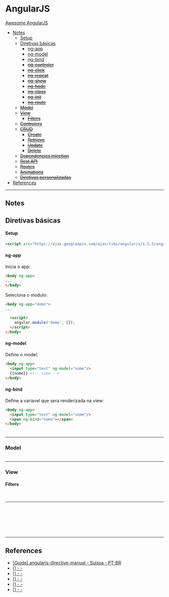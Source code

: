 # AngularJS
[Awesome AngularJS](https://github.com/gianarb/awesome-angularjs)

>

- [Notes](#notes)
  - [Setup](#Setup)
  - [Diretivas básicas](#diretivas-basicas)
    - [ng-app](#ng-app)
    - [ng-model](#ng-model)
    - [ng-bind](#ng-bind)
    - [<s>ng-controler</s>](#)
    - [<s>ng-click</s>](#)
    - [<s>ng-repeat</s>](#)
    - [<s>ng-show</s>](#)
    - [<s>ng-hode</s>](#)
    - [<s>ng-class</s>](#)
    - [<s>ng-init</s>](#)
    - [<s>ng-route</s>](#)
  - [<s>Model</s>](#)
  - [<s>View</s>](#)
    - [<s>Filters</s>](#)
  - [<s>Controlers</s>](#)
  - [<s>CRUD</s>](#)
    - [<s>Create</s>](#)
    - [<s>Retrieve</s>](#)
    - [<s>Update</s>](#)
    - [<s>Delete</s>](#)
  - [<s>Dependencies injection</s>](#)
  - [<s>Rest API</s>](#)
  - [<s>Routes</s>](#)
  - [<s>Animations</s>](#)
  - [<s>Diretivas personalizadas</s>](#)
- [References](#references)

<hr>

## Notes

## Diretivas básicas

#### Setup
```html
<script src="https://ajax.googleapis.com/ajax/libs/angularjs/1.5.5/angular.min.js"></script>
```

#### ng-app
Inicia o app:

```html
<body ng-app>
...
</body>
```

Seleciona o modulo:

```html
<body ng-app="demo">
...

  <script>
    angular.module('demo', []);
  </script>
</body>
```

#### ng-model
Define o model:

```html
<body ng-app>
  <input type="text" ng-model="nome"/>
  {{nome}} <!-- view -->
</body>
```

#### ng-bind
Define a variavel que sera renderizada na view:

```html
<body ng-app>
  <input type="text" ng-model="nome"/>
  <span ng-bind="nome"></span>
</body>
```

####
```html
```

<hr>

### Model

####
```html
```

<hr>

### View

#### Filters

```html
```

```html
```

<hr>

####
```html
```

####
```html
```

####
```html
```

####
```html
```

####
```html
```

<hr>

## References
- [[Guide] angularjs-directive-manual - Suissa - PT-BR ](https://github.com/suissa/angularjs-directive-manual)
- [[] - - ]()
- [[] - - ]()
- [[] - - ]()
- [[] - - ]()
- [[] - - ]()
